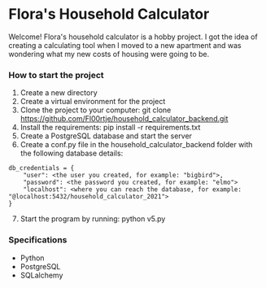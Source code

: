 # Flora's Household Calculator
Welcome! Flora's household calculator is a hobby project. 
I got the idea of creating a calculating tool when I moved to a new apartment and was wondering what my new costs of housing were going to be.

### How to start the project
1. Create a new directory
2. Create a virtual environment for the project
3. Clone the project to your computer: git clone https://github.com/Fl00rtje/household_calculator_backend.git
4. Install the requirements: pip install -r requirements.txt
5. Create a PostgreSQL database and start the server
6. Create a conf.py file in the household_calculator_backend folder with the following database details:

```
db_credentials = {
    "user": <the user you created, for example: "bigbird">,
    "password": <the password you created, for example: "elmo">
    "localhost": <where you can reach the database, for example: "@localhost:5432/household_calculator_2021">
}
```

7. Start the program by running: python v5.py

### Specifications
- Python
- PostgreSQL
- SQLalchemy

